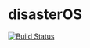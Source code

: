 # disasterOS

[![Build Status](https://api.travis-ci.com/dnikolaidis2/disasteros.svg?token=Npz1u5vzESPPQBmpfqUn&branch=master)](https://travis-ci.com/dnikolaidis2/disasteros)